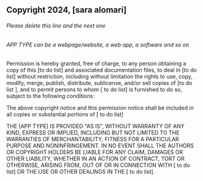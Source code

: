## Copyright 2024, [sara alomari]

###### Please delete this line and the next one
###### APP TYPE can be a webpage/website, a web app, a software and so on

Permission is hereby granted, free of charge, to any person obtaining a copy of this [to do list] and associated documentation files, to deal in [to do list] without restriction, including without limitation the rights to use, copy, modify, merge, publish, distribute, sublicense, and/or sell copies of  [to do list ], and to permit persons to whom  [ to do list] is furnished to do so, subject to the following conditions:

The above copyright notice and this permission notice shall be included in all copies or substantial portions of  [ to do list]

THE [APP TYPE] IS PROVIDED "AS IS", WITHOUT WARRANTY OF ANY KIND, EXPRESS OR IMPLIED, INCLUDING BUT NOT LIMITED TO THE WARRANTIES OF MERCHANTABILITY, FITNESS FOR A PARTICULAR PURPOSE AND NONINFRINGEMENT. IN NO EVENT SHALL THE AUTHORS OR COPYRIGHT HOLDERS BE LIABLE FOR ANY CLAIM, DAMAGES OR OTHER LIABILITY, WHETHER IN AN ACTION OF CONTRACT, TORT OR OTHERWISE, ARISING FROM, OUT OF OR IN CONNECTION WITH  [ to do list] OR THE USE OR OTHER DEALINGS IN THE  [ to do list].